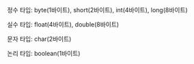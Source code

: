 정수 타입: byte(1바이트), short(2바이트), int(4바이트), long(8바이트)

실수 타입: float(4바이트), double(8바이트)

문자 타입: char(2바이트)

논리 타입: boolean(1바이트)
